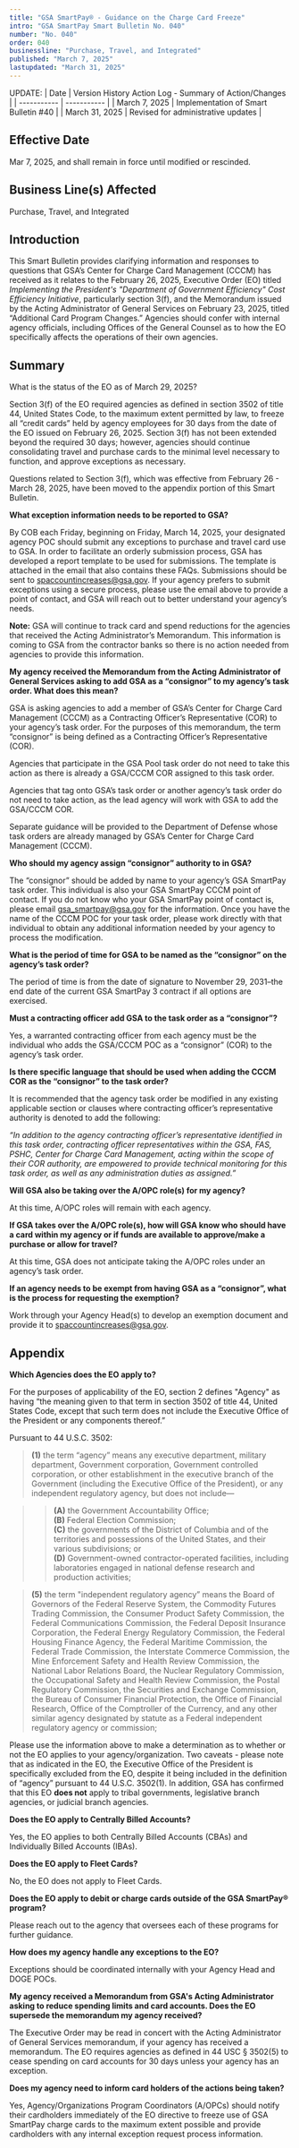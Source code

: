 ```yaml
---
title: "GSA SmartPay® - Guidance on the Charge Card Freeze"
intro: "GSA SmartPay Smart Bulletin No. 040"
number: "No. 040"
order: 040
businessline: "Purchase, Travel, and Integrated"
published: "March 7, 2025"
lastupdated: "March 31, 2025"
---
```


UPDATE:
| Date | Version History Action Log - Summary of Action/Changes |
| ----------- | ----------- |
| March 7, 2025 | Implementation of Smart Bulletin #40 |
| March 31, 2025 | Revised for administrative updates |

## Effective Date

Mar 7, 2025, and shall remain in force until modified or rescinded.

## Business Line(s) Affected

Purchase, Travel, and Integrated

## Introduction

This Smart Bulletin provides clarifying information and responses to questions that GSA’s Center for Charge Card Management (CCCM) has received as it relates to the February 26, 2025, Executive Order (EO) titled *Implementing the President's "Department of Government Efficiency" Cost Efficiency Initiative*, particularly section 3(f), and the Memorandum issued by the Acting Administrator of General Services on February 23, 2025, titled “Additional Card Program Changes.” Agencies should confer with internal agency officials, including Offices of the General Counsel as to how the EO specifically affects the operations of their own agencies.

## Summary
What is the status of the EO as of March 29, 2025?

Section 3(f) of the EO required agencies as defined in section 3502 of title 44, United States Code, to the maximum extent permitted by law, to freeze all “credit cards” held by agency employees for 30 days from the date of the EO issued on February 26, 2025. Section 3(f) has not been extended beyond the required 30 days; however, agencies should continue consolidating travel and purchase cards to the minimal level necessary to function, and approve exceptions as necessary.

Questions related to Section 3(f), which was effective from February 26 - March 28, 2025, have been moved to the appendix portion of this Smart Bulletin.

**What exception information needs to be reported to GSA?**

By COB each Friday, beginning on Friday, March 14, 2025, your designated agency POC should submit any exceptions to purchase and travel card use to GSA. In order to facilitate an orderly submission process, GSA has developed a report template to be used for submissions. The template is attached in the email that also contains these FAQs. Submissions should be sent to [spaccountincreases@gsa.gov](mailto:spaccountincreases@gsa.gov). If your agency prefers to submit exceptions using a secure process, please use the email above to provide a point of contact, and GSA will reach out to better understand your agency’s needs.

**Note:** GSA will continue to track card and spend reductions for the agencies that received the Acting Administrator’s Memorandum. This information is coming to GSA from the contractor banks so there is no action needed from agencies to provide this information.


**My agency received the Memorandum from the Acting Administrator of General Services asking to add GSA as a “consignor” to my agency’s task order. What does this mean?**

GSA is asking agencies to add a member of GSA’s Center for Charge Card Management (CCCM) as a Contracting Officer’s Representative (COR) to your agency’s task order. For the purposes of this memorandum, the term “consignor” is being defined as a Contracting Officer’s Representative (COR).

Agencies that participate in the GSA Pool task order do not need to take this action as there is already a GSA/CCCM COR assigned to this task order.

Agencies that tag onto GSA’s task order or another agency’s task order do not need to take action, as the lead agency will work with GSA to add the GSA/CCCM COR.

Separate guidance will be provided to the Department of Defense whose task orders are already managed by GSA’s Center for Charge Card Management (CCCM).


**Who should my agency assign “consignor” authority to in GSA?**

The “consignor” should be added by name to your agency’s GSA SmartPay task order. This individual is also your GSA SmartPay CCCM point of contact. If you do not know who your GSA SmartPay point of contact is, please email [gsa_smartpay@gsa.gov](mailto:gsa_smartpay@gsa.gov) for the information. Once you have the name of the CCCM POC for your task order, please work directly with that individual to obtain any additional information needed by your agency to process the modification.


**What is the period of time for GSA to be named as the “consignor” on the agency’s task order?**

The period of time is from the date of signature to  November 29, 2031–the end date of the current GSA SmartPay 3 contract if all options are exercised.


**Must a contracting officer add GSA to the task order as a “consignor”?**

Yes, a warranted contracting officer from each agency must be the individual who adds the GSA/CCCM POC as a “consignor” (COR) to the agency’s task order.


**Is there specific language that should be used when adding the CCCM COR as the “consignor” to the task order?**

It is recommended that the agency task order be modified in any existing applicable section or clauses where contracting officer’s representative authority is denoted to add the following:

*“In addition to the agency contracting officer’s representative identified in this task order, contracting officer representatives within the GSA, FAS, PSHC, Center for Charge Card Management, acting within the scope of their COR authority, are empowered to provide technical monitoring for this task order, as well as any administration duties as assigned.”*


**Will GSA also be taking over the A/OPC role(s) for my agency?**

At this time, A/OPC roles will remain with each agency.


**If GSA takes over the A/OPC role(s), how will GSA know who should have a card within my agency or if funds are available to approve/make a purchase or allow for travel?**

At this time, GSA does not anticipate taking the A/OPC roles under an agency’s task order.


**If an agency needs to be exempt from having GSA as a “consignor”, what is the process for requesting the exemption?**

Work through your Agency Head(s) to develop an exemption document and provide it to [spaccountincreases@gsa.gov](mailto:spaccountincreases@gsa.gov).


## Appendix
**Which Agencies does the EO apply to?**

For the purposes of applicability of the EO, section 2 defines  "Agency" as having “the meaning given to that term in section 3502 of title 44, United States Code, except that such term does not include the Executive Office of the President or any components thereof.”

Pursuant to 44 U.S.C. 3502:

>**(1)** the term “agency” means any executive department, military department, Government corporation, Government controlled corporation, or other establishment in the executive branch of the Government (including the Executive Office of the President), or any independent regulatory agency, but does not include—

>>**(A)** the Government Accountability Office; <br>
>>**(B)** Federal Election Commission; <br>
>>**(C)** the governments of the District of Columbia and of the territories and possessions of the United States, and their various subdivisions; or <br>
>>**(D)** Government-owned contractor-operated facilities, including laboratories engaged in national defense research and production activities; <br>

>**(5)** the term "independent regulatory agency” means the Board of Governors of the Federal Reserve System, the Commodity Futures Trading Commission, the Consumer Product Safety Commission, the Federal Communications Commission, the Federal Deposit Insurance Corporation, the Federal Energy Regulatory Commission, the Federal Housing Finance Agency, the Federal Maritime Commission, the Federal Trade Commission, the Interstate Commerce Commission, the Mine Enforcement Safety and Health Review Commission, the National Labor Relations Board, the Nuclear Regulatory Commission, the Occupational Safety and Health Review Commission, the Postal Regulatory Commission, the Securities and Exchange Commission, the Bureau of Consumer Financial Protection, the Office of Financial Research, Office of the Comptroller of the Currency, and any other similar agency designated by statute as a Federal independent regulatory agency or commission;

Please use the information above to make a determination as to whether or not the EO applies to your agency/organization. Two caveats - please note that as indicated in the EO, the Executive Office of the President is specifically excluded from the EO, despite it being included in the definition of “agency” pursuant to 44 U.S.C. 3502(1). In addition, GSA has confirmed that this EO **does not** apply to tribal governments, legislative branch agencies, or judicial branch agencies.

**Does the EO apply to Centrally Billed Accounts?**

Yes, the EO applies to both Centrally Billed Accounts (CBAs) and Individually Billed Accounts (IBAs).


**Does the EO apply to Fleet Cards?**

No, the EO does not apply to Fleet Cards.


**Does the EO apply to debit or charge cards outside of the GSA SmartPay® program?**

Please reach out to the agency that oversees each of these programs for further guidance.


**How does my agency handle any exceptions to the EO?**

Exceptions should be coordinated internally with your Agency Head and DOGE POCs.


**My agency received a Memorandum from GSA's Acting Administrator asking to reduce spending limits and card accounts. Does the EO supersede the memorandum my agency received?**

The Executive Order may be read in concert with the Acting Administrator of General Services memorandum, if your agency has received a memorandum. The EO requires agencies as defined in 44 USC § 3502(5) to cease spending on card accounts for 30 days unless your agency has an exception.


**Does my agency need to inform card holders of the actions being taken?**

Yes, Agency/Organizations Program Coordinators (A/OPCs) should notify their cardholders immediately of the EO directive to freeze use of GSA SmartPay charge cards to the maximum extent possible and provide cardholders with any internal exception request process information.